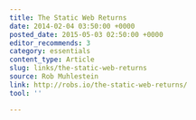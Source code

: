 ```yaml
---
title: The Static Web Returns
date: 2014-02-04 03:50:00 +0000
posted_date: 2015-05-03 02:50:00 +0000
editor_recommends: 3
category: essentials
content_type: Article
slug: links/the-static-web-returns
source: Rob Muhlestein
link: http://robs.io/the-static-web-returns/
tool: ''

---
```

